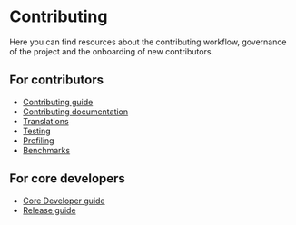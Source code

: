 # Contributing

Here you can find resources about the contributing workflow, governance of the
project and the onboarding of new contributors.

## For contributors

- [Contributing guide](./contributing)
- [Contributing documentation](./documentation/index)
- [Translations](./translations)
- [Testing](./testing)
- [Profiling](./profiling)
- [Benchmarks](./benchmarks)

## For core developers

- [Core Developer guide](./core_dev_guide)
- [Release guide](./release)
